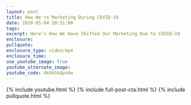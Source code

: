 ```yaml
---
layout: post
title: How We're Marketing During COVID-19
date: 2020-05-04 20:31:00
tags:
excerpt: Here's How We Have Shifted Our Marketing Due to COVID-19
enclosure:
pullquote:
enclosure_type: video/mp4
enclosure_time:
use_youtube_image: true
youtube_alternate_image:
youtube_code: 4khkSkQpn6w
---
```


{% include youtube.html %} {% include full-post-cta.html %} {% include pullquote.html %}